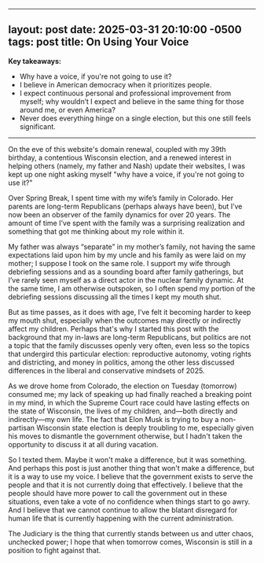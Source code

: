 
---
layout: post
date: 2025-03-31 20:10:00 -0500
tags: post
title: On Using Your Voice
---

**Key takeaways:**
* Why have a voice, if you're not going to use it?
* I believe in American democracy when it prioritizes people.
* I expect continuous personal and professional improvement from myself; why wouldn’t I expect and believe in the same thing for those around me, or even America?
* Never does everything hinge on a single election, but this one still feels significant.

---

On the eve of this website's domain renewal, coupled with my 39th birthday, a contentious Wisconsin election, and a renewed interest in helping others (namely, my father and Nash) update their websites, I was kept up one night asking myself "why have a voice, if you're not going to use it?"

Over Spring Break, I spent time with my wife’s family in Colorado. Her parents are long-term Republicans (perhaps always have been), but I’ve now been an observer of the family dynamics for over 20 years. The amount of time I’ve spent with the family was a surprising realization and something that got me thinking about my role within it.

My father was always “separate” in my mother’s family, not having the same expectations laid upon him by my uncle and his family as were laid on my mother; I suppose I took on the same role. I support my wife through debriefing sessions and as a sounding board after family gatherings, but I’ve rarely seen myself as a direct actor in the nuclear family dynamic. At the same time, I am otherwise outspoken, so I often spend my portion of the debriefing sessions discussing all the times I kept my mouth shut.

But as time passes, as it does with age, I’ve felt it becoming harder to keep my mouth shut, especially when the outcomes may directly or indirectly affect my children. Perhaps that's why I started this post with the background that my in-laws are long-term Republicans, but politics are not a topic that the family discusses openly very often, even less so the topics that undergird this particular election: reproductive autonomy, voting rights and districting, and money in politics, among the other less discussed differences in the liberal and conservative mindsets of 2025.

As we drove home from Colorado, the election on Tuesday (tomorrow) consumed me; my lack of speaking up had finally reached a breaking point in my mind, in which the Supreme Court race could have lasting effects on the state of Wisconsin, the lives of my children, and—both directly and indirectly—my own life. The fact that Elon Musk is trying to buy a non-partisan Wisconsin state election is deeply troubling to me, especially given his moves to dismantle the government otherwise, but I hadn't taken the opportunity to discuss it at all during vacation.

So I texted them. Maybe it won't make a difference, but it was something. And perhaps this post is just another thing that won't make a difference, but it is a way to use my voice. I believe that the government exists to serve the people and that it is not currently doing that effectively. I believe that the people should have more power to call the government out in these situations, even take a vote of no confidence when things start to go awry. And I believe that we cannot continue to allow the blatant disregard for human life that is currently happening with the current administration.

The Judiciary is the thing that currently stands between us and utter chaos, unchecked power; I hope that when tomorrow comes, Wisconsin is still in a position to fight against that.